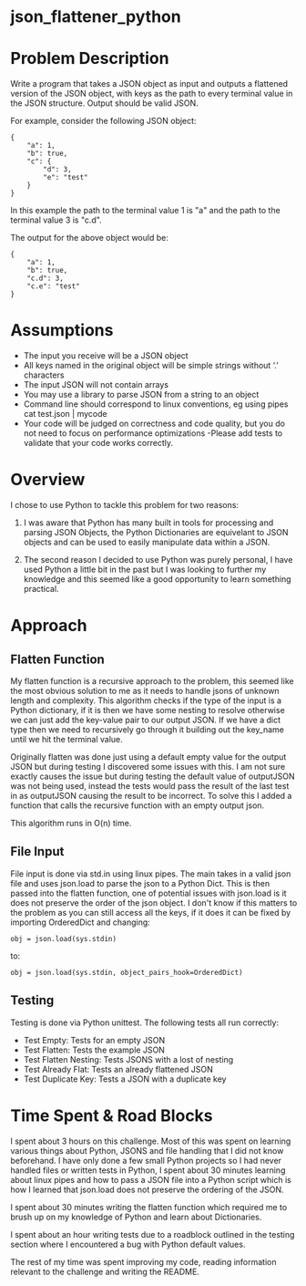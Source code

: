 # json_flattener_python
# Problem Description
Write a program that takes a JSON object as input and outputs a flattened version of the JSON object, with keys as the path to every terminal value in the JSON structure. Output should be valid JSON.

For example, consider the following JSON object:
```
{
    "a": 1,
    "b": true,
    "c": {
        "d": 3,
        "e": "test"
    }
}
```
In this example the path to the terminal value 1 is "a" and the path to the terminal value 3 is "c.d".

The output for the above object would be:
```
{
    "a": 1,
    "b": true,
    "c.d": 3,
    "c.e": "test"
}
```

# Assumptions
- The input you receive will be a JSON object
- All keys named in the original object will be simple strings without ‘.’ characters
- The input JSON will not contain arrays
- You may use a library to parse JSON from a string to an object
- Command line should correspond to linux conventions, eg using pipes cat test.json | mycode
- Your code will be judged on correctness and code quality, but you do not need to focus on performance optimizations
-Please add tests to validate that your code works correctly.

# Overview
I chose to use Python to tackle this problem for two reasons:

1. I was aware that Python has many built in tools for processing and parsing JSON Objects, the Python Dictionaries are equivelant to
JSON objects and can be used to easily manipulate data within a JSON.

2. The second reason I decided to use Python was purely personal, I have used Python a little bit in the past
but I was looking to further my knowledge and this seemed like a good opportunity to learn something practical.


# Approach
## Flatten Function

My flatten function is a recursive approach to the problem, this seemed like the most obvious solution to me as it needs to
handle jsons of unknown length and complexity. This algorithm checks if the type of the input is a Python dictionary, if it is then we have some nesting to resolve
otherwise we can just add the key-value pair to our output JSON. If we have a dict type then we need to recursively go through it building out the key_name until 
we hit the terminal value.

Originally flatten was done just using a default empty value for the output JSON but during testing I discovered some issues with this.
I am not sure exactly causes the issue but during testing the default value of outputJSON was not being used, instead the tests would pass
the result of the last test in as outputJSON causing the result to be incorrect. To solve this I added a function that calls the recursive function with an empty output json.

This algorithm runs in O(n) time.

## File Input

File input is done via std.in using linux pipes. The main takes in a valid json file and uses json.load to parse the json
to a Python Dict. This is then passed into the flatten function, one of potential issues with json.load is it does not preserve the order
of the json object. I don't know if this matters to the problem as you can still access all the keys, if it does it can be fixed by importing
OrderedDict and changing: 
```
obj = json.load(sys.stdin)
```

to:
```
obj = json.load(sys.stdin, object_pairs_hook=OrderedDict)
```

## Testing

Testing is done via Python unittest. The following tests all run correctly:
- Test Empty: Tests for an empty JSON
- Test Flatten: Tests the example JSON
- Test Flatten Nesting: Tests JSONS with a lost of nesting
- Test Already Flat: Tests an already flattened JSON
- Test Duplicate Key: Tests a JSON with a duplicate key

# Time Spent & Road Blocks

I spent about 3 hours on this challenge. Most of this was spent on learning various things about Python, JSONS and file handling
that I did not know beforehand. I have only done a few small Python projects so I had never handled files or written tests in Python,
I spent about 30 minutes learning about linux pipes and how to pass a JSON file into a Python script which is how I learned that
json.load does not preserve the ordering of the JSON. 

I spent about 30 minutes writing the flatten function which required me to brush up on my knowledge of Python and learn about Dictionaries.

I spent about an hour writing tests due to a roadblock outlined in the testing section where I encountered a bug with Python default values.

The rest of my time was spent improving my code, reading information relevant to the challenge and writing the README.
